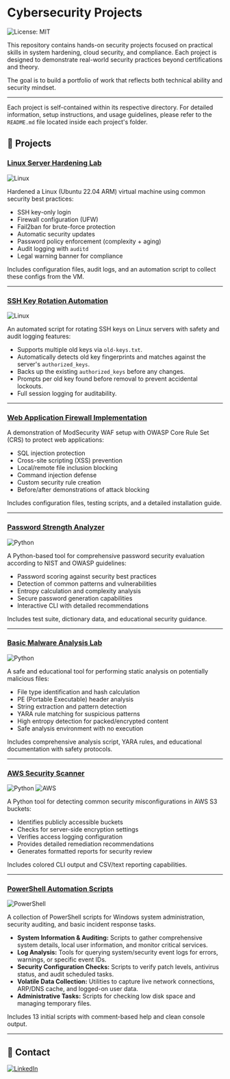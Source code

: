 # Cybersecurity Projects

![License: MIT](https://img.shields.io/badge/License-MIT-yellow.svg)

This repository contains hands-on security projects focused on practical skills in system hardening, cloud security, and compliance. Each project is designed to demonstrate real-world security practices beyond certifications and theory.

The goal is to build a portfolio of work that reflects both technical ability and security mindset.

---

Each project is self-contained within its respective directory. For detailed information, setup instructions, and usage guidelines, please refer to the `README.md` file located inside each project's folder.

## 📂 Projects

### [Linux Server Hardening Lab](./linux-server-hardening/)
![Linux](https://img.shields.io/badge/Linux-Hardening-yellow)

Hardened a Linux (Ubuntu 22.04 ARM) virtual machine using common security best practices:
- SSH key-only login
- Firewall configuration (UFW)
- Fail2ban for brute-force protection
- Automatic security updates
- Password policy enforcement (complexity + aging)
- Audit logging with `auditd`
- Legal warning banner for compliance

Includes configuration files, audit logs, and an automation script to collect these configs from the VM.

---

### [SSH Key Rotation Automation](./ssh-key-rotation/)
![Linux](https://img.shields.io/badge/Linux-Automation-yellow)

An automated script for rotating SSH keys on Linux servers with safety and audit logging features:
- Supports multiple old keys via `old-keys.txt`.
- Automatically detects old key fingerprints and matches against the server's `authorized_keys`.
- Backs up the existing `authorized_keys` before any changes.
- Prompts per old key found before removal to prevent accidental lockouts.
- Full session logging for auditability.

---

### [Web Application Firewall Implementation](./web-app-firewall/)
A demonstration of ModSecurity WAF setup with OWASP Core Rule Set (CRS) to protect web applications:
- SQL injection protection
- Cross-site scripting (XSS) prevention
- Local/remote file inclusion blocking
- Command injection defense
- Custom security rule creation
- Before/after demonstrations of attack blocking

Includes configuration files, testing scripts, and a detailed installation guide.

---

### [Password Strength Analyzer](./password-analyzer/)
![Python](https://img.shields.io/badge/Python-3.11-blue)

A Python-based tool for comprehensive password security evaluation according to NIST and OWASP guidelines:
- Password scoring against security best practices
- Detection of common patterns and vulnerabilities
- Entropy calculation and complexity analysis
- Secure password generation capabilities
- Interactive CLI with detailed recommendations

Includes test suite, dictionary data, and educational security guidance.

---

### [Basic Malware Analysis Lab](./malware-analysis-lab/)
![Python](https://img.shields.io/badge/Python-3.11-blue)

A safe and educational tool for performing static analysis on potentially malicious files:
- File type identification and hash calculation
- PE (Portable Executable) header analysis
- String extraction and pattern detection
- YARA rule matching for suspicious patterns
- High entropy detection for packed/encrypted content
- Safe analysis environment with no execution

Includes comprehensive analysis script, YARA rules, and educational documentation with safety protocols.

---

### [AWS Security Scanner](./aws-security-scanner/)
![Python](https://img.shields.io/badge/Python-3.11-blue) ![AWS](https://img.shields.io/badge/AWS-Security-green)

A Python tool for detecting common security misconfigurations in AWS S3 buckets:
- Identifies publicly accessible buckets
- Checks for server-side encryption settings
- Verifies access logging configuration
- Provides detailed remediation recommendations
- Generates formatted reports for security review

Includes colored CLI output and CSV/text reporting capabilities.

---

### [PowerShell Automation Scripts](./powershell-automation/)
![PowerShell](https://img.shields.io/badge/PowerShell-Automation-blue)

A collection of PowerShell scripts for Windows system administration, security auditing, and basic incident response tasks.
- **System Information & Auditing:** Scripts to gather comprehensive system details, local user information, and monitor critical services.
- **Log Analysis:** Tools for querying system/security event logs for errors, warnings, or specific event IDs.
- **Security Configuration Checks:** Scripts to verify patch levels, antivirus status, and audit scheduled tasks.
- **Volatile Data Collection:** Utilities to capture live network connections, ARP/DNS cache, and logged-on user data.
- **Administrative Tasks:** Scripts for checking low disk space and managing temporary files.

Includes 13 initial scripts with comment-based help and clean console output.

---

## 📧 Contact

[![LinkedIn](https://img.shields.io/badge/LinkedIn-0077B5?style=for-the-badge&logo=linkedin&logoColor=white)](https://www.linkedin.com/in/enzolucchesi)
